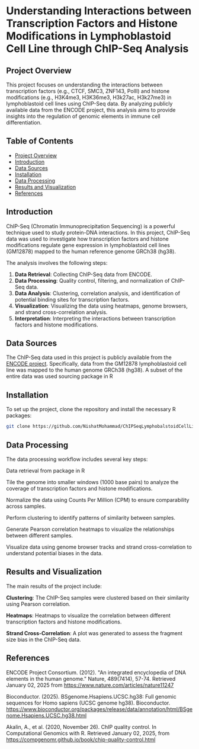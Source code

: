 # Understanding Interactions between Transcription Factors and Histone Modifications in Lymphoblastoid Cell Line through ChIP-Seq Analysis

## Project Overview
This project focuses on understanding the interactions between transcription factors (e.g., CTCF, SMC3, ZNF143, PolII) and histone modifications (e.g., H3K4me3, H3K36me3, H3k27ac, H3k27me3) in lymphoblastoid cell lines using ChIP-Seq data. By analyzing publicly available data from the ENCODE project, this analysis aims to provide insights into the regulation of genomic elements in immune cell differentiation.

## Table of Contents
- [Project Overview](#project-overview)
- [Introduction](#introduction)
- [Data Sources](#data-sources)
- [Installation](#installation)
- [Data Processing](#data-processing)
- [Results and Visualization](#results-and-visualization)
- [References](#references)

## Introduction
ChIP-Seq (Chromatin Immunoprecipitation Sequencing) is a powerful technique used to study protein-DNA interactions. In this project, ChIP-Seq data was used to investigate how transcription factors and histone modifications regulate gene expression in lymphoblastoid cell lines (GM12878) mapped to the human reference genome GRCh38 (hg38).

The analysis involves the following steps:
1. **Data Retrieval**: Collecting ChIP-Seq data from ENCODE.
2. **Data Processing**: Quality control, filtering, and normalization of ChIP-Seq data.
3. **Data Analysis**: Clustering, correlation analysis, and identification of potential binding sites for transcription factors.
4. **Visualization**: Visualizing the data using heatmaps, genome browsers, and strand cross-correlation analysis.
5. **Interpretation**: Interpreting the interactions between transcription factors and histone modifications.

## Data Sources
The ChIP-Seq data used in this project is publicly available from the [ENCODE project](https://www.encodeproject.org/). Specifically, data from the GM12878 lymphoblastoid cell line was mapped to the human genome GRCh38 (hg38). A subset of the entire data was used sourcing <compGenomRData> package in R

## Installation

To set up the project, clone the repository and install the necessary R packages:

```bash
git clone https://github.com/NishatMohammad/ChIPSeqLymphobalstoidCellLine.git
```

## Data Processing
The data processing workflow includes several key steps:

Data retrieval from <compGenomeData> package in R

Tile the genome into smaller windows (1000 base pairs) to analyze the coverage of transcription factors and histone modifications.

Normalize the data using Counts Per Million (CPM) to ensure comparability across samples.

Perform clustering to identify patterns of similarity between samples.

Generate Pearson correlation heatmaps to visualize the relationships between different samples.

Visualize data using genome browser tracks and strand cross-correlation to understand potential biases in the data.

## Results and Visualization
The main results of the project include:

**Clustering**: The ChIP-Seq samples were clustered based on their similarity using Pearson correlation.

**Heatmaps**: Heatmaps to visualize the correlation between different transcription factors and histone modifications.

**Strand Cross-Correlation**: A plot was generated to assess the fragment size bias in the ChIP-Seq data.

## References
ENCODE Project Consortium. (2012). "An integrated encyclopedia of DNA elements in the human genome." Nature, 489(7414), 57-74. Retrieved January 02, 2025 from https://www.nature.com/articles/nature11247

Bioconductor. (2025). BSgenome.Hsapiens.UCSC.hg38: Full genomic sequences for Homo sapiens (UCSC genome hg38). Bioconductor. https://www.bioconductor.org/packages/release/data/annotation/html/BSgenome.Hsapiens.UCSC.hg38.html

Akalin, A., et al. (2020, November 26). ChIP quality control. In Computational Genomics with R. Retrieved January 02, 2025, from https://compgenomr.github.io/book/chip-quality-control.html
